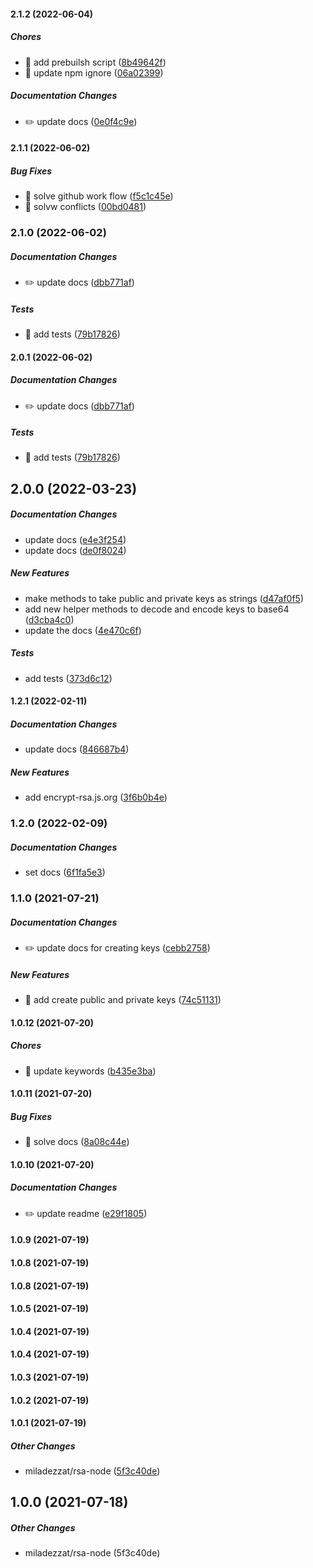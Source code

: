 #### 2.1.2 (2022-06-04)

##### Chores

*  🤖 add prebuilsh script ([8b49642f](https://github.com/miladezzat/encrypt-rsa/commit/8b49642f048c84623aefb6fe054c30f58461ff20))
*  🤖 update npm ignore ([06a02399](https://github.com/miladezzat/encrypt-rsa/commit/06a023998a6dcc1db718d8caf8ee3f1065139a42))

##### Documentation Changes

*  ✏️ update docs ([0e0f4c9e](https://github.com/miladezzat/encrypt-rsa/commit/0e0f4c9e622340b3d03cfa1e8af14de2ee83fc77))

#### 2.1.1 (2022-06-02)

##### Bug Fixes

*  🐛 solve github work flow ([f5c1c45e](https://github.com/miladezzat/encrypt-rsa/commit/f5c1c45ee524645a00f1f6fb18ff4396674b344e))
*  🐛 solvw conflicts ([00bd0481](https://github.com/miladezzat/encrypt-rsa/commit/00bd04814fe559c7134be82e41cca32cd5a97359))

### 2.1.0 (2022-06-02)

##### Documentation Changes


*  ✏️ update docs ([dbb771af](https://github.com/miladezzat/encrypt-rsa/commit/dbb771afe73af68dd6982790f3e6f9924d639077))

##### Tests

*  💍 add tests ([79b17826](https://github.com/miladezzat/encrypt-rsa/commit/79b178268fc6c5f821f9655f64c3342425066ad8))

#### 2.0.1 (2022-06-02)

##### Documentation Changes

*  ✏️ update docs ([dbb771af](https://github.com/miladezzat/encrypt-rsa/commit/dbb771afe73af68dd6982790f3e6f9924d639077))

##### Tests

*  💍 add tests ([79b17826](https://github.com/miladezzat/encrypt-rsa/commit/79b178268fc6c5f821f9655f64c3342425066ad8))

## 2.0.0 (2022-03-23)

##### Documentation Changes

*  update docs ([e4e3f254](https://github.com/miladezzat/encrypt-rsa/commit/e4e3f254a4819922138f1e1763415207dc1591c6))
*  update docs ([de0f8024](https://github.com/miladezzat/encrypt-rsa/commit/de0f8024aad85c591273f93b50952cd72e230693))

##### New Features

*  make methods to take public and private keys as strings ([d47af0f5](https://github.com/miladezzat/encrypt-rsa/commit/d47af0f5c39d49cfb1589b0e236cc7c995bfb395))
*  add new helper methods to decode and encode keys to base64 ([d3cba4c0](https://github.com/miladezzat/encrypt-rsa/commit/d3cba4c0f36d42e615f22c4ed4b828ed151faecb))
*  update the docs ([4e470c6f](https://github.com/miladezzat/encrypt-rsa/commit/4e470c6feabfc828172bc484285239a24df064a4))

##### Tests

*  add tests ([373d6c12](https://github.com/miladezzat/encrypt-rsa/commit/373d6c125184bd2e1394091def64280a5392413e))

#### 1.2.1 (2022-02-11)

##### Documentation Changes

*  update docs ([846687b4](https://github.com/miladezzat/encrypt-rsa/commit/846687b4226bad946b2c0a20636ebec433c9005a))

##### New Features

*  add encrypt-rsa.js.org ([3f6b0b4e](https://github.com/miladezzat/encrypt-rsa/commit/3f6b0b4e1fbc8082b9416f3dadd3be277a6e5c3f))

### 1.2.0 (2022-02-09)

##### Documentation Changes

*  set docs ([6f1fa5e3](https://github.com/miladezzat/encrypt-rsa/commit/6f1fa5e38e7d1ef0576a8e49501766f540715477))

### 1.1.0 (2021-07-21)

##### Documentation Changes

*  ✏️ update docs for creating keys ([cebb2758](https://github.com/miladezzat/encrypt-rsa/commit/cebb2758ac55478d46f0ae6228a10f8f1f78b8c3))

##### New Features

*  🎸 add create public and private keys ([74c51131](https://github.com/miladezzat/encrypt-rsa/commit/74c51131a858ad28cdda605b479b6bd21297e730))

#### 1.0.12 (2021-07-20)

##### Chores

*  🤖 update keywords ([b435e3ba](https://github.com/miladezzat/encrypt-rsa/commit/b435e3ba757a80dd66b95ed8a8a668952b66558e))

#### 1.0.11 (2021-07-20)

##### Bug Fixes

*  🐛 solve docs ([8a08c44e](https://github.com/miladezzat/encrypt-rsa/commit/8a08c44e767d5dcd242b5a5806602468cb663ec1))

#### 1.0.10 (2021-07-20)

##### Documentation Changes

*  ✏️ update readme ([e29f1805](https://github.com/miladezzat/encrypt-rsa/commit/e29f180513d8f79daaad9fee7e0a532e2e94f076))

#### 1.0.9 (2021-07-19)

#### 1.0.8 (2021-07-19)

#### 1.0.8 (2021-07-19)

#### 1.0.5 (2021-07-19)

#### 1.0.4 (2021-07-19)

#### 1.0.4 (2021-07-19)

#### 1.0.3 (2021-07-19)

#### 1.0.2 (2021-07-19)

#### 1.0.1 (2021-07-19)

##### Other Changes

* miladezzat/rsa-node ([5f3c40de](https://github.com/miladezzat/encrypt-rsa/commit/5f3c40deb5cf9424bee39bfae4620866e828fcf8))

## 1.0.0 (2021-07-18)

##### Other Changes

* miladezzat/rsa-node (5f3c40de)


